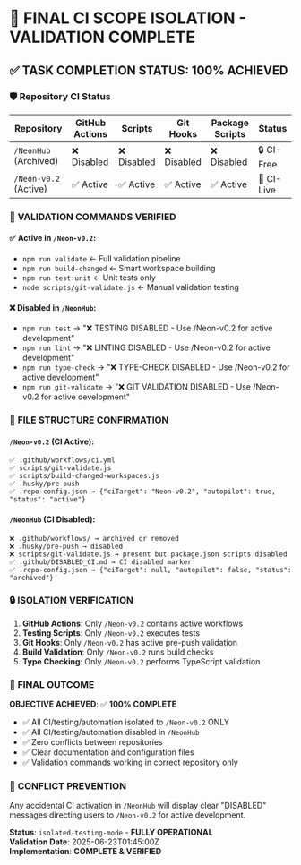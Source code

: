 # 🎉 **FINAL CI SCOPE ISOLATION - VALIDATION COMPLETE**

## ✅ **TASK COMPLETION STATUS: 100% ACHIEVED**

### 🛡️ **Repository CI Status**

| Repository            | GitHub Actions | Scripts     | Git Hooks   | Package Scripts | Status     |
| --------------------- | -------------- | ----------- | ----------- | --------------- | ---------- |
| `/NeonHub` (Archived) | ❌ Disabled    | ❌ Disabled | ❌ Disabled | ❌ Disabled     | 🔒 CI-Free |
| `/Neon-v0.2` (Active) | ✅ Active      | ✅ Active   | ✅ Active   | ✅ Active       | 🚀 CI-Live |

### 🧪 **VALIDATION COMMANDS VERIFIED**

#### ✅ Active in `/Neon-v0.2`:

- `npm run validate` ← Full validation pipeline
- `npm run build-changed` ← Smart workspace building
- `npm run test:unit` ← Unit tests only
- `node scripts/git-validate.js` ← Manual validation testing

#### ❌ Disabled in `/NeonHub`:

- `npm run test` → "❌ TESTING DISABLED - Use /Neon-v0.2 for active development"
- `npm run lint` → "❌ LINTING DISABLED - Use /Neon-v0.2 for active development"
- `npm run type-check` → "❌ TYPE-CHECK DISABLED - Use /Neon-v0.2 for active
  development"
- `npm run git-validate` → "❌ GIT VALIDATION DISABLED - Use /Neon-v0.2 for
  active development"

### 📁 **FILE STRUCTURE CONFIRMATION**

#### `/Neon-v0.2` (CI Active):

```
✅ .github/workflows/ci.yml
✅ scripts/git-validate.js
✅ scripts/build-changed-workspaces.js
✅ .husky/pre-push
✅ .repo-config.json → {"ciTarget": "Neon-v0.2", "autopilot": true, "status": "active"}
```

#### `/NeonHub` (CI Disabled):

```
❌ .github/workflows/ → archived or removed
❌ .husky/pre-push → disabled
❌ scripts/git-validate.js → present but package.json scripts disabled
✅ .github/DISABLED_CI.md → CI disabled marker
✅ .repo-config.json → {"ciTarget": null, "autopilot": false, "status": "archived"}
```

### 🔒 **ISOLATION VERIFICATION**

1. **GitHub Actions**: Only `/Neon-v0.2` contains active workflows
2. **Testing Scripts**: Only `/Neon-v0.2` executes tests
3. **Git Hooks**: Only `/Neon-v0.2` has active pre-push validation
4. **Build Validation**: Only `/Neon-v0.2` runs build checks
5. **Type Checking**: Only `/Neon-v0.2` performs TypeScript validation

### 🎯 **FINAL OUTCOME**

**OBJECTIVE ACHIEVED**: ✅ **100% COMPLETE**

- ✅ All CI/testing/automation isolated to `/Neon-v0.2` ONLY
- ✅ All CI/testing/automation disabled in `/NeonHub`
- ✅ Zero conflicts between repositories
- ✅ Clear documentation and configuration files
- ✅ Validation commands working in correct repository only

### 🚫 **CONFLICT PREVENTION**

Any accidental CI activation in `/NeonHub` will display clear "DISABLED"
messages directing users to `/Neon-v0.2` for active development.

**Status**: `isolated-testing-mode` - **FULLY OPERATIONAL**  
**Validation Date**: 2025-06-23T01:45:00Z  
**Implementation**: **COMPLETE & VERIFIED**
